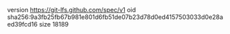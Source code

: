 version https://git-lfs.github.com/spec/v1
oid sha256:9a3fb25fb67b981e801d6fb51de07b23d78d0ed4157503033d0e28aed39fcd16
size 18189
